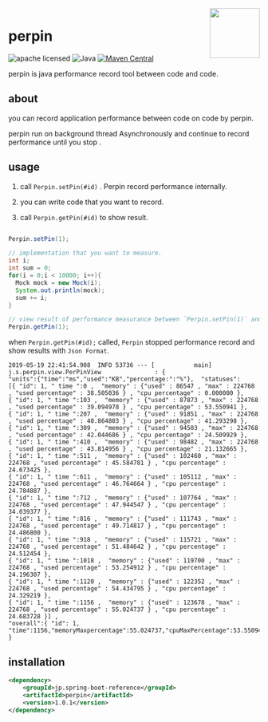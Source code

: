 <img src="https://imgur.com/lmDUg4B.png" align="right" width = "100" height = "100"> 

# perpin

![apache licensed](https://img.shields.io/badge/License-Apache_2.0-d94c32.svg)
![Java](https://img.shields.io/badge/Language-Java-f88909.svg)
[![Maven Central](https://maven-badges.herokuapp.com/maven-central/jp.spring-boot-reference/perpin/badge.svg)](https://maven-badges.herokuapp.com/maven-central/jp.spring-boot-reference/perpin)


perpin is java performance record tool between code and code.


## about

you can record application performance between code on code by perpin.

perpin run on background thread Asynchronously and continue to record performance until you stop .


## usage

1. call  `Perpin.setPin(#id)` . Perpin record performance internally. 

2. you can write code that you want to record.

3. call `Perpin.getPin(#id)` to show result.

```Java

Perpin.setPin(1);

// implementation that you want to measure.
int i;
int sum = 0;
for(i = 0;i < 10000; i++){
  Mock mock = new Mock(i);
  System.out.println(mock);
  sum += i;
}

// view result of performance measurance between `Perpin.setPin(1)` and `Perpin.getPin(1)`
Perpin.getPin(1);
```


when `Perpin.getPin(#id);` called,  `Perpin` stopped performance record and show results with `Json Format`.


```terminal
2019-05-19 22:41:54.908  INFO 53736 --- [           main] j.s.perpin.view.PerPinView               : { 
"units":{"time":"ms","used":"KB","percentage:":"%"},  "statuses":
[{ "id": 1, " time ":0 ,  "memory" : {"used" : 86547 , "max" : 224768 , "used percentage" : 38.505036 } , "cpu percentage" : 0.000000 },
{ "id": 1, " time ":103 ,  "memory" : {"used" : 87873 , "max" : 224768 , "used percentage" : 39.094978 } , "cpu percentage" : 53.550941 },
{ "id": 1, " time ":207 ,  "memory" : {"used" : 91851 , "max" : 224768 , "used percentage" : 40.864803 } , "cpu percentage" : 41.293298 },
{ "id": 1, " time ":309 ,  "memory" : {"used" : 94503 , "max" : 224768 , "used percentage" : 42.044686 } , "cpu percentage" : 24.509929 },
{ "id": 1, " time ":410 ,  "memory" : {"used" : 98482 , "max" : 224768 , "used percentage" : 43.814956 } , "cpu percentage" : 21.132665 },
{ "id": 1, " time ":511 ,  "memory" : {"used" : 102460 , "max" : 224768 , "used percentage" : 45.584781 } , "cpu percentage" : 24.673425 },
{ "id": 1, " time ":611 ,  "memory" : {"used" : 105112 , "max" : 224768 , "used percentage" : 46.764664 } , "cpu percentage" : 24.784887 },
{ "id": 1, " time ":712 ,  "memory" : {"used" : 107764 , "max" : 224768 , "used percentage" : 47.944547 } , "cpu percentage" : 34.039377 },
{ "id": 1, " time ":816 ,  "memory" : {"used" : 111743 , "max" : 224768 , "used percentage" : 49.714817 } , "cpu percentage" : 24.486800 },
{ "id": 1, " time ":918 ,  "memory" : {"used" : 115721 , "max" : 224768 , "used percentage" : 51.484642 } , "cpu percentage" : 24.512454 },
{ "id": 1, " time ":1018 ,  "memory" : {"used" : 119700 , "max" : 224768 , "used percentage" : 53.254912 } , "cpu percentage" : 24.196307 },
{ "id": 1, " time ":1120 ,  "memory" : {"used" : 122352 , "max" : 224768 , "used percentage" : 54.434795 } , "cpu percentage" : 24.329219 },
{ "id": 1, " time ":1156 ,  "memory" : {"used" : 123678 , "max" : 224768 , "used percentage" : 55.024737 } , "cpu percentage" : 24.683728 }] , 
"overall":{ "id": 1, "time":1156,"memoryMaxpercentage":55.024737,"cpuMaxPercentage":53.550941,"cpuAverage":26.630233} }

```


## installation

```xml
<dependency>
	<groupId>jp.spring-boot-reference</groupId>
	<artifactId>perpin</artifactId>
	<version>1.0.1</version>
</dependency>

```



